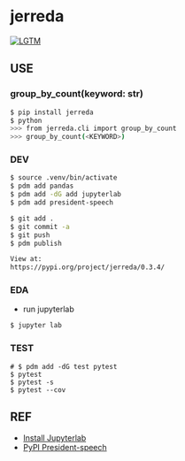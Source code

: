 # jerreda

[![LGTM](https://lgtm.lol/p/843)](https://lgtm.lol/i/843)

## USE

### group_by_count(keyword: str)
```bash
$ pip install jerreda
$ python
>>> from jerreda.cli import group_by_count
>>> group_by_count(<KEYWORD>)
```

### DEV
```bash
$ source .venv/bin/activate
$ pdm add pandas
$ pdm add -dG add jupyterlab
$ pdm add president-speech

$ git add .
$ git commit -a
$ git push
$ pdm publish

View at:
https://pypi.org/project/jerreda/0.3.4/
```

### EDA
- run jupyterlab
```bash
$ jupyter lab

```

### TEST
```
# $ pdm add -dG test pytest
$ pytest
$ pytest -s
$ pytest --cov
```

## REF
- [Install Jupyterlab](https://jupyter.org/install)
- [PyPI President-speech](https://pypi.org/project/president-speech/)
